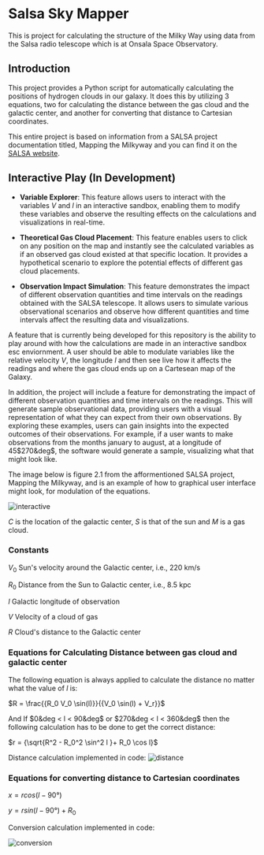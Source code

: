 # Salsa Sky Mapper

This is project for calculating the structure of the Milky Way using data from the Salsa radio telescope which is at Onsala Space Observatory.

## Introduction

This project provides a Python script for automatically calculating the positions of hydrogen clouds in our galaxy. 
It does this by utilizing 3 equations, two for calculating the distance between the gas cloud and the galactic center,
and another for converting that distance to Cartesian coordinates.

This entire project is based on information from a SALSA project documentation titled, Mapping the Milkyway and you
can find it on the [SALSA website](https://liv.oso.chalmers.se/salsa/support).

## Interactive Play (In Development)

 - **Variable Explorer**: This feature allows users to interact with the variables $V$ and $l$ in an interactive sandbox, enabling them to modify these variables and observe the resulting effects on the calculations and visualizations in real-time.

 - **Theoretical Gas Cloud Placement**: This feature enables users to click on any position on the map and instantly see the calculated variables as if an observed gas cloud existed at that specific location. It provides a hypothetical scenario to explore the potential effects of different gas cloud placements.

 - **Observation Impact Simulation**: This feature demonstrates the impact of different observation quantities and time intervals on the readings obtained with the SALSA telescope. It allows users to simulate various observational scenarios and observe how different quantities and time intervals affect the resulting data and visualizations.

A feature that is currently being developed for this repository is the ability to play around with how the calculations
are made in an interactive sandbox esc enviornment. A user should be able to modulate variables like
the relative velocity $V$, the longitude $l$ and then see live how it affects the readings and where the gas cloud
ends up on a Cartesean map of the Galaxy. 

In addition, the project will include a feature for demonstrating the impact of different observation quantities and time intervals on the readings. 
This will generate sample observational data, providing users with a visual representation of what they can expect from their own observations. 
By exploring these examples, users can gain insights into the expected outcomes of their observations. For example, if a user wants to make observations
from the months january to august, at a longitude of 45$270&deg$, the software would generate a sample, visualizing what that might look like.

The image below is figure 2.1 from the afformentioned SALSA project, Mapping the Milkyway, and is an example of how to
graphical user interface might look, for modulation of the equations.

![interactive](https://github.com/mrikea4real/salsa-sky-mapper/assets/79717170/90d8ae12-fe9f-4c9e-acac-e17c4b17d8ca)

$C$ is the location of the galactic center, $S$ is that of the sun and $M$ is a gas cloud. 

### Constants

$V_0$ Sun's velocity around the Galactic center, i.e., 220 km/s

$R_0$ Distance from the Sun to Galactic center, i.e., 8.5 kpc

$l$ Galactic longitude of observation

$V$ Velocity of a cloud of gas

$R$ Cloud's distance to the Galactic center

### Equations for Calculating Distance between gas cloud and galactic center

The following equation is always applied to calculate the distance no matter what the value of $l$ is:

$R = \frac{{R_0 V_0 \sin(l)}}{{V_0 \sin(l) + V_r}}$

And If $0&deg < l < 90&deg$ or $270&deg < l < 360&deg$ then the following calculation has to be done to get the correct distance:

$r = {\sqrt{R^2 - R_0^2 \sin^2 l }+ R_0 \cos l}$

Distance calculation implemented in code:
![distance](https://github.com/mrikea4real/salsa-sky-mapper/assets/79717170/1ea517a8-14a3-4ed5-989d-56ad93d04463)

### Equations for converting distance to Cartesian coordinates

${x} = {r cos(l - 90°)}$

${y} = {r sin(l - 90°) + R_0}$

Conversion calculation implemented in code:

![conversion](https://github.com/mrikea4real/salsa-sky-mapper/assets/79717170/63c48d4f-fd3d-4419-a782-747a418870fc)
